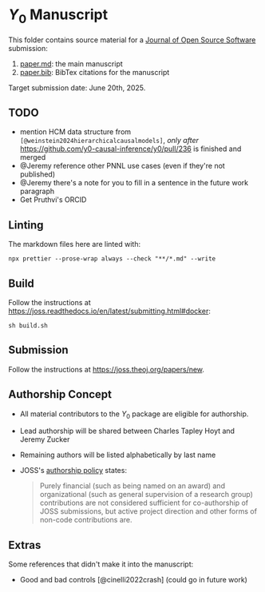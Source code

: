 # $Y_0$ Manuscript

This folder contains source material for a
[Journal of Open Source Software](https://joss.theoj.org/) submission:

1. [paper.md](paper.md): the main manuscript
2. [paper.bib](paper.bib): BibTex citations for the manuscript

Target submission date: June 20th, 2025.

## TODO

- mention HCM data structure from `[@weinstein2024hierarchicalcausalmodels]`,
  _only after_ https://github.com/y0-causal-inference/y0/pull/236 is finished
  and merged
- @Jeremy reference other PNNL use cases (even if they're not published)
- @Jeremy there's a note for you to fill in a sentence in the future work
  paragraph
- Get Pruthvi's ORCID

## Linting

The markdown files here are linted with:

```shell
npx prettier --prose-wrap always --check "**/*.md" --write
```

## Build

Follow the instructions at
https://joss.readthedocs.io/en/latest/submitting.html#docker:

```shell
sh build.sh
```

## Submission

Follow the instructions at https://joss.theoj.org/papers/new.

## Authorship Concept

- All material contributors to the $Y_0$ package are eligible for authorship.
- Lead authorship will be shared between Charles Tapley Hoyt and Jeremy Zucker
- Remaining authors will be listed alphabetically by last name
- JOSS's
  [authorship policy](https://joss.readthedocs.io/en/latest/submitting.html#authorship)
  states:

  > Purely financial (such as being named on an award) and organizational (such
  > as general supervision of a research group) contributions are not considered
  > sufficient for co-authorship of JOSS submissions, but active project
  > direction and other forms of non-code contributions are.

## Extras

Some references that didn't make it into the manuscript:

- Good and bad controls [@cinelli2022crash] (could go in future work)
